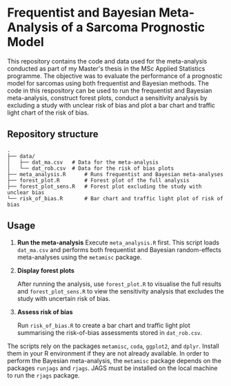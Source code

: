 # Frequentist and Bayesian Meta-Analysis of a Sarcoma Prognostic Model

This repository contains the code and data used for the meta-analysis conducted as part of my Master's thesis in the MSc Applied Statistics programme. The objective was to evaluate the performance of a prognostic model for sarcomas using both frequentist and Bayesian methods. The code in this respository can be used to run the frequentist and Bayesian meta-analysis, construct forest plots, conduct a sensitivity analysis by excluding a study with unclear risk of bias and plot a bar chart and traffic light chart of the risk of bias. 


## Repository structure
```
.
├── data/
│   ├── dat_ma.csv   # Data for the meta-analysis
│   └── dat_rob.csv  # Data for the risk of bias plots
├── meta_analysis.R      # Runs frequentist and Bayesian meta-analyses
├── forest_plot.R        # Forest plot of the full analysis
├── forest_plot_sens.R   # Forest plot excluding the study with unclear bias
└── risk_of_bias.R       # Bar chart and traffic light plot of risk of bias
```

## Usage

1. **Run the meta-analysis**
   Execute `meta_analysis.R` first. This script loads `dat_ma.csv` and performs both frequentist and Bayesian random-effects meta-analyses using the `metamisc` package.

2. **Display forest plots**

   After running the analysis, use `forest_plot.R` to visualise the full results and `forest_plot_sens.R` to view the sensitivity analysis that excludes the study with uncertain risk of bias.

3. **Assess risk of bias**
   
   Run `risk_of_bias.R` to create a bar chart and traffic light plot summarising the risk-of-bias assessments stored in `dat_rob.csv`.

The scripts rely on the packages `metamisc`, `coda`, `ggplot2`, and `dplyr`. Install them in your R environment if they are not already available. In order to perform the Bayesian meta-analysis, the `metamisc` package depends on the packages `runjags` and `rjags`. JAGS must be installed on the local machine to run the `rjags` package. 

